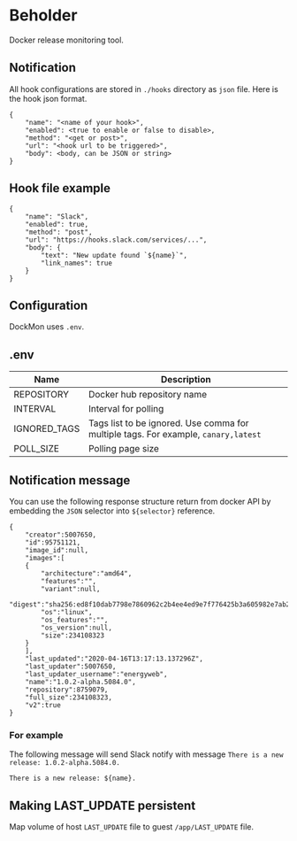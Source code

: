# Beholder

Docker release monitoring tool.

## Notification

All hook configurations are stored in `./hooks` directory as `json` file. Here is the hook json format.

```
{
    "name": "<name of your hook>",
    "enabled": <true to enable or false to disable>,
    "method": "<get or post>",
    "url": "<hook url to be triggered>",
    "body": <body, can be JSON or string>
}
```

## Hook file example

```
{
    "name": "Slack",
    "enabled": true,
    "method": "post",
    "url": "https://hooks.slack.com/services/...",
    "body": {
        "text": "New update found `${name}`",
        "link_names": true
    }
}
```

## Configuration

DockMon uses `.env`.

## .env

| Name | Description |
| - | - |
| REPOSITORY | Docker hub repository name |
| INTERVAL | Interval for polling |
| IGNORED_TAGS | Tags list to be ignored. Use comma for multiple tags. For example, `canary,latest` |
| POLL_SIZE | Polling page size |

## Notification message

You can use the following response structure return from docker API by embedding the `JSON` selector into `${selector}` reference.

```
{
    "creator":5007650,
    "id":95751121,
    "image_id":null,
    "images":[
    {
        "architecture":"amd64",
        "features":"",
        "variant":null,
        "digest":"sha256:ed8f10dab7798e7860962c2b4ee4ed9e7f776425b3a605982e7ab283aa473d68",
        "os":"linux",
        "os_features":"",
        "os_version":null,
        "size":234108323
    }
    ],
    "last_updated":"2020-04-16T13:17:13.137296Z",
    "last_updater":5007650,
    "last_updater_username":"energyweb",
    "name":"1.0.2-alpha.5084.0",
    "repository":8759079,
    "full_size":234108323,
    "v2":true
}
```

### For example

The following message will send Slack notify with message `There is a new release: 1.0.2-alpha.5084.0.`

```
There is a new release: ${name}.
```

## Making LAST_UPDATE persistent

Map volume of host `LAST_UPDATE` file to guest `/app/LAST_UPDATE` file.
